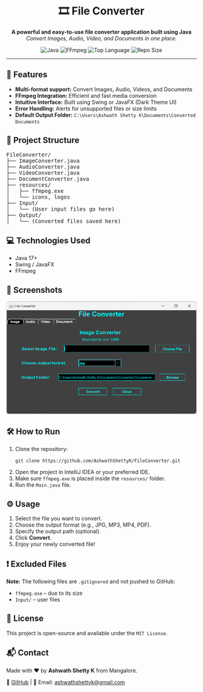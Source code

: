 <h1 align="center">🎞️ File Converter</h1>

<p align="center">
  <b>A powerful and easy-to-use file converter application built using Java</b><br>
  <i>Convert Images, Audio, Video, and Documents in one place.</i>
</p>

<p align="center">
  <img src="https://img.shields.io/badge/Java-17-blue.svg" alt="Java">
  <img src="https://img.shields.io/badge/FFmpeg-Integrated-success" alt="FFmpeg">
  <img src="https://img.shields.io/github/languages/top/AshwathShettyK/FileConverter" alt="Top Language">
  <img src="https://img.shields.io/github/repo-size/AshwathShettyK/FileConverter" alt="Repo Size">
</p>

<hr>

<h2>🚀 Features</h2>

<ul>
  <li><strong>Multi-format support:</strong> Convert Images, Audio, Videos, and Documents</li>
  <li><strong>FFmpeg Integration:</strong> Efficient and fast media conversion</li>
  <li><strong>Intuitive Interface:</strong> Built using Swing or JavaFX (Dark Theme UI)</li>
  <li><strong>Error Handling:</strong> Alerts for unsupported files or size limits</li>
  <li><strong>Default Output Folder:</strong> <code>C:\Users\Ashwath Shetty K\Documents\Converted Documents</code></li>
</ul>

<h2>📁 Project Structure</h2>

<pre>
FileConverter/
├── ImageConverter.java
├── AudioConverter.java
├── VideoConverter.java
├── DocumentConverter.java
├── resources/
│   ├── ffmpeg.exe
│   └── icons, logos
├── Input/
│   └── (User input files go here)
├── Output/
│   └── (Converted files saved here)
</pre>

<h2>💻 Technologies Used</h2>

<ul>
  <li>Java 17+</li>
  <li>Swing / JavaFX</li>
  <li>FFmpeg</li>
</ul>

<h2>📸 Screenshots</h2>

<p>
  <img src="https://github.com/AshwathShettyK/FileConverter/blob/main/screenshot/Screenshot-1.png" width="600" alt="Main UI">
</p>

<h2>🛠️ How to Run</h2>

<ol>
  <li>Clone the repository:
    <pre><code>git clone https://github.com/AshwathShettyK/FileConverter.git</code></pre>
  </li>
  <li>Open the project in IntelliJ IDEA or your preferred IDE.</li>
  <li>Make sure <code>ffmpeg.exe</code> is placed inside the <code>resources/</code> folder.</li>
  <li>Run the <code>Main.java</code> file.</li>
</ol>

<h2>⚙️ Usage</h2>

<ol>
  <li>Select the file you want to convert.</li>
  <li>Choose the output format (e.g., JPG, MP3, MP4, PDF).</li>
  <li>Specify the output path (optional).</li>
  <li>Click <strong>Convert</strong>.</li>
  <li>Enjoy your newly converted file!</li>
</ol>

<h2>❗ Excluded Files</h2>

<p><strong>Note:</strong> The following files are <code>.gitignored</code> and not pushed to GitHub:</p>

<ul>
  <li><code>ffmpeg.exe</code> – due to its size</li>
  <li><code>Input/</code> – user files</li>
</ul>

<h2>📜 License</h2>

<p>This project is open-source and available under the <code>MIT License</code>.</p>

<h2>📬 Contact</h2>

<p>Made with ❤️ by <strong>Ashwath Shetty K</strong> from Mangalore.</p>
<p>
  🔗 <a href="https://github.com/AshwathShettyK" target="_blank">GitHub</a> |
  📧 Email: <a href="mailto:ashwathshettyk@gmail.com">ashwathshettyk@gmail.com</a>
</p>
